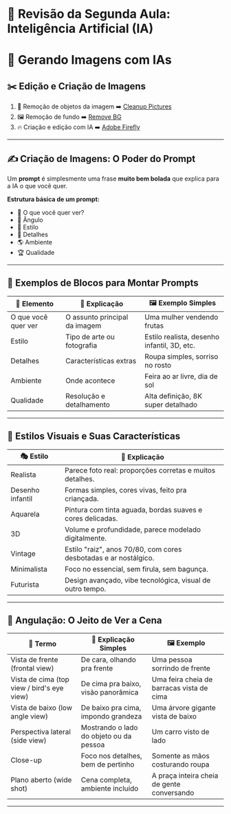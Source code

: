 # 🤖 Revisão da Segunda Aula: Inteligência Artificial (IA)

# 🎨 Gerando Imagens com IAs

## ✂️ Edição e Criação de Imagens

1. 🧹 Remoção de objetos da imagem ➡️ [Cleanup Pictures](https://cleanup.pictures/)
2. 🖼️ Remoção de fundo ➡️ [Remove BG](https://www.remove.bg/)
3. 🔥 Criação e edição com IA ➡️ [Adobe Firefly](https://firefly.adobe.com/)

---

## ✍️ Criação de Imagens: O Poder do Prompt

Um **prompt** é simplesmente uma frase **muito bem bolada** que explica para a IA o que você quer.

**Estrutura básica de um prompt:**
- 🎯 O que você quer ver?
- 📸 Ângulo
- 🎨 Estilo
- 🧩 Detalhes
- 🌎 Ambiente
- 🏆 Qualidade

---

## 🧩 Exemplos de Blocos para Montar Prompts

| 🧱 Elemento            | 💬 Explicação                    | 🖼️ Exemplo Simples                        |
|-------------------------|-----------------------------------|-------------------------------------------|
| O que você quer ver     | O assunto principal da imagem    | Uma mulher vendendo frutas                 |
| Estilo                  | Tipo de arte ou fotografia       | Estilo realista, desenho infantil, 3D, etc.|
| Detalhes                | Características extras           | Roupa simples, sorriso no rosto            |
| Ambiente                | Onde acontece                    | Feira ao ar livre, dia de sol              |
| Qualidade               | Resolução e detalhamento         | Alta definição, 8K super detalhado         |

---

## 🎨 Estilos Visuais e Suas Características

| 🎭 Estilo           | 🧠 Explicação                                                             |
|---------------------|----------------------------------------------------------------------------|
| Realista            | Parece foto real: proporções corretas e muitos detalhes.                   |
| Desenho infantil    | Formas simples, cores vivas, feito pra criançada.                          |
| Aquarela            | Pintura com tinta aguada, bordas suaves e cores delicadas.                 |
| 3D                  | Volume e profundidade, parece modelado digitalmente.                       |
| Vintage             | Estilo "raiz", anos 70/80, com cores desbotadas e ar nostálgico.           |
| Minimalista         | Foco no essencial, sem firula, sem bagunça.                                |
| Futurista           | Design avançado, vibe tecnológica, visual de outro tempo.                  |

---

## 🎥 Angulação: O Jeito de Ver a Cena

| 🎯 Termo                                  | 🧠 Explicação Simples                                   | 🖼️ Exemplo                               |
|-------------------------------------------|----------------------------------------------------------|-------------------------------------------|
| Vista de frente (frontal view)            | De cara, olhando pra frente                              | Uma pessoa sorrindo de frente             |
| Vista de cima (top view / bird's eye view)| De cima pra baixo, visão panorâmica                      | Uma feira cheia de barracas vista de cima |
| Vista de baixo (low angle view)           | De baixo pra cima, impondo grandeza                      | Uma árvore gigante vista de baixo         |
| Perspectiva lateral (side view)           | Mostrando o lado do objeto ou da pessoa                  | Um carro visto de lado                    |
| Close-up                                  | Foco nos detalhes, bem de pertinho                       | Somente as mãos costurando roupa          |
| Plano aberto (wide shot)                  | Cena completa, ambiente incluído                         | A praça inteira cheia de gente conversando|

---